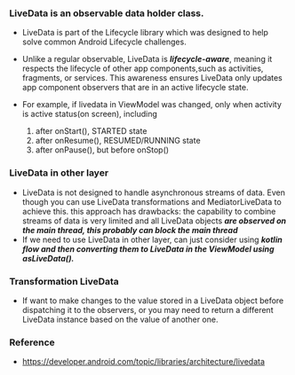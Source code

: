 ### LiveData is an observable data holder class. 
+ LiveData is part of the Lifecycle library which was designed to help solve common Android Lifecycle challenges.
+ Unlike a regular observable, LiveData is _**lifecycle-aware**_, meaning it respects the lifecycle of other app components,such as activities, fragments, or services. 
This awareness ensures LiveData only updates app component observers that are in an active lifecycle state.

+ For example, if livedata in ViewModel was changed, only when activity is active status(on screen), including
    1. after onStart(), STARTED state
    2. after onResume(), RESUMED/RUNNING state
    3. after onPause(), but before onStop()

### LiveData in other layer
* LiveData is not designed to handle asynchronous streams of data. Even though you can use LiveData transformations and MediatorLiveData to achieve this. this approach has drawbacks: the capability to combine streams of data is very limited and all LiveData objects _**are observed on the main thread, this probably can block the main thread**_
* If we need to use LiveData in other layer, can just consider using _**kotlin flow and then converting them to LiveData in the ViewModel using asLiveData().**_ 

### Transformation LiveData
* If want to make changes to the value stored in a LiveData object before dispatching it to the observers, or you may need to return a different LiveData instance based on the value of another one. 

### Reference
- https://developer.android.com/topic/libraries/architecture/livedata
